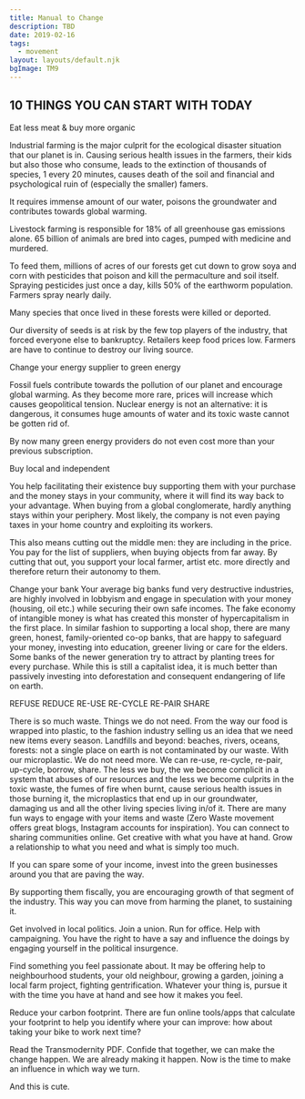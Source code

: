 ```yaml
---
title: Manual to Change
description: TBD
date: 2019-02-16
tags:
  - movement
layout: layouts/default.njk
bgImage: TM9
---
```


## 10 THINGS YOU CAN START WITH TODAY

Eat less meat & buy more organic

Industrial farming is the major culprit for the ecological disaster situation that our planet is in. Causing serious health issues in the farmers, their kids but also those who consume, leads to the extinction of thousands of species, 1 every 20 minutes, causes death of the soil and financial and psychological ruin of (especially the smaller) famers.

It requires immense amount of our water, poisons the groundwater and contributes towards global warming.

Livestock farming is responsible for 18% of all greenhouse gas emissions alone. 65 billion of animals are bred into cages, pumped with medicine and murdered.

To feed them, millions of acres of our forests get cut down to grow soya and corn with pesticides that poison and kill the permaculture and soil itself. Spraying pesticides just once a day, kills 50% of the earthworm population. Farmers spray nearly daily.

Many species that once lived in these forests were killed or deported.

Our diversity of seeds is at risk by the few top players of the industry, that forced everyone else to bankruptcy. Retailers keep food prices low. Farmers are have to continue to destroy our living source.


Change your energy supplier to green energy

Fossil fuels contribute towards the pollution of our planet and encourage global warming. As they become more rare, prices will increase which causes geopolitical tension. Nuclear energy is not an alternative: it is dangerous, it consumes huge amounts of water and its toxic waste cannot be gotten rid of.

By now many green energy providers do not even cost more than your previous subscription.


Buy local and independent

You help facilitating their existence buy supporting them with your purchase and the money stays in your community, where it will find its way back to your advantage. When buying from a global conglomerate, hardly anything stays within your periphery. Most likely, the company is not even paying taxes in your home country and exploiting its workers.

This also means cutting out the middle men: they are including in the price. You pay for the list of suppliers, when buying objects from far away. By cutting that out, you support your local farmer, artist etc. more directly and therefore return their autonomy to them.


Change your bank
Your average big banks fund very destructive industries, are highly involved in lobbyism and engage in speculation with your money (housing, oil etc.) while securing their own safe incomes. The fake economy of intangible money is what has created this monster of hypercapitalism in the first place.
In similar fashion to supporting a local shop, there are many green, honest, family-oriented co-op banks, that are happy to safeguard your money, investing into education, greener living or care for the elders. Some banks of the newer generation try to attract by planting trees for every purchase. While this is still a capitalist idea, it is much better than passively investing into deforestation and consequent endangering of life on earth.

REFUSE
REDUCE
RE-USE
RE-CYCLE
RE-PAIR
SHARE


There is so much waste. Things we do not need. From the way our food is wrapped into plastic, to the fashion industry selling us an idea that we need new items every season.
Landfills and beyond: beaches, rivers, oceans, forests: not a single place on earth is not contaminated by our waste. With our microplastic.
We do not need more. We can re-use, re-cycle, re-pair, up-cycle, borrow, share.
The less we buy, the we become complicit in a system that abuses of our resources and the less we become culprits in the toxic waste, the fumes of fire when burnt, cause serious health issues in those burning it, the microplastics that end up in our groundwater, damaging us and all the other living species living in/of it.
There are many fun ways to engage with your items and waste (Zero Waste movement offers great blogs, Instagram accounts for inspiration).
You can connect to sharing communities online.
Get creative with what you have at hand.
Grow a relationship to what you need and what is simply too much.

If you can spare some of your income, invest into the green businesses around you that are paving the way.

By supporting them fiscally, you are encouraging growth of that segment of the industry. This way you can move from harming the planet, to sustaining it.

Get involved in local politics. Join a union. Run for office. Help with campaigning. You have the right to have a say and influence the doings by engaging yourself in the political insurgence.

Find something you feel passionate about. It may be offering help to neighbourhood students, your old neighbour, growing a garden, joining a local farm project, fighting gentrification. Whatever your thing is, pursue it with the time you have at hand and see how it makes you feel.

Reduce your carbon footprint. There are fun online tools/apps that calculate your footprint to help you identify where your can improve: how about taking your bike to work next time?

 Read the Transmodernity PDF. Confide that together, we can make the change happen. We are already making it happen. Now is the time to make an influence in which way we turn.

And this is cute.


